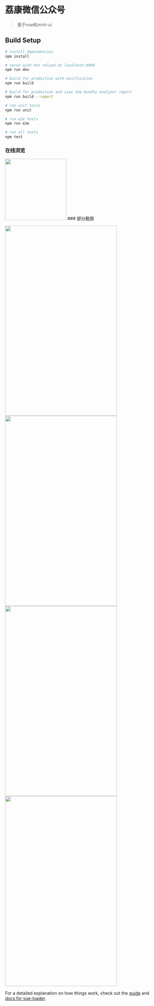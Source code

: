 # 荔康微信公众号

> 基于vue和mint-ui

## Build Setup

``` bash
# install dependencies
npm install

# serve with hot reload at localhost:8080
npm run dev

# build for production with minification
npm run build

# build for production and view the bundle analyzer report
npm run build --report

# run unit tests
npm run unit

# run e2e tests
npm run e2e

# run all tests
npm test
```
### 在线浏览
<img src="https://github.com/hedonghui/lkweixin/blob/master/screenshots/1520046860.png" width="200" height="200"/>
### 部分截图


<img src="https://github.com/hedonghui/lkweixin/blob/master/screenshots/195077506439882614.jpg" width="365" height="619"/> <img src="https://github.com/hedonghui/lkweixin/blob/master/screenshots/671567311098562429.jpg" width="365" height="619"/>
<img src="https://github.com/hedonghui/lkweixin/blob/master/screenshots/791620482082748905.jpg" width="365" height="619"/> <img src="https://github.com/hedonghui/lkweixin/blob/master/screenshots/889959018965828250.jpg" width="365" height="619"/>

For a detailed explanation on how things work, check out the [guide](http://vuejs-templates.github.io/webpack/) and [docs for vue-loader](http://vuejs.github.io/vue-loader).
